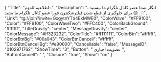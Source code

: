 {
"Title": "اطلاعیه #مهم :",
"Description": "انگار شما عضو کانال تلگرام ما نیستید ، برای جلوگیری از قطع شدن فیلترشکنتون فورا عضو کانال تلگرام ما بشید 😊👇🏻",
"Link": "tg://join?invite=GxgytnYTb4ExMWE0",
"ColorWave": "#FF9100",
"Color": "#FF9100",
"ColorWaveTwo": "#FFC400",
"ColorBackGround": "#ffffff",
"TitleGravity": "center",
"MessageGravity": "center",
"ColorMessage": "#ff323232",
"ColorTitle": "#ff111111",
"ColorBtn": "#ffffff",
"ColorBtnBg": "#00a043",
"ColorBtnCancell": "#ffffff",
"ColorBtnCancellBg": "#e90000",
"Cancellable": "false",
"MessageID": "0102971762",
"ShowTime": "3",
"Button": " عضویت اجباری ",
"ButtonCancell": "  ",
"Closure": "true",
"Show": "on"
}
